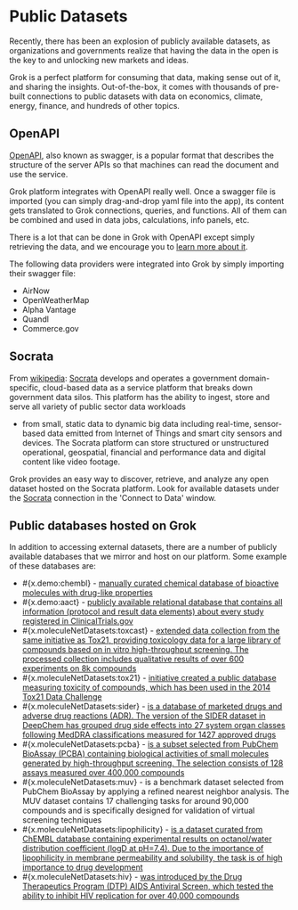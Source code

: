 <!-- TITLE: Public Datasets -->
<!-- SUBTITLE: -->

# Public Datasets

Recently, there has been an explosion of publicly available datasets, as
organizations and governments realize that having the data in 
the open is the key to and unlocking new markets and ideas. 

Grok is a perfect platform for consuming that data, making sense out of it,
and sharing the insights. Out-of-the-box, it 
comes with thousands of pre-built connections to public datasets with
data on economics, climate, energy, finance, and hundreds of other topics. 

## OpenAPI

[OpenAPI](https://swagger.io/docs/specification/about/), also known as swagger,
is a popular format that describes the structure of the server APIs so that machines 
can read the document and use the service.

Grok platform integrates with OpenAPI really well. Once a swagger file is imported
(you can simply drag-and-drop yaml file into the app), its content gets translated
to Grok connections, queries, and functions. All of them can be combined and used
in data jobs, calculations, info panels, etc.   

There is a lot that can be done in Grok with OpenAPI except simply retrieving the
data, and we encourage you to [learn more about it](open-api.md). 

The following data providers were integrated into Grok by simply importing their swagger file: 

* AirNow
* OpenWeatherMap
* Alpha Vantage
* Quandl
* Commerce.gov

## Socrata

From [wikipedia](https://en.wikipedia.org/wiki/Socrata): 
[Socrata](https://socrata.com/) develops 
and operates a government domain-specific, cloud-based data as a service 
platform that breaks down government data silos. This platform has the 
ability to ingest, store and serve all variety of public sector data workloads 
- from small, static data to dynamic big data including real-time, sensor-based 
data emitted from Internet of Things and smart city sensors and devices. 
The Socrata platform can store structured or unstructured operational, 
geospatial, financial and performance data and digital content like video footage.

Grok provides an easy way to discover, retrieve, and analyze any open dataset
hosted on the Socrata platform. Look for available datasets under the
[Socrata](/connections?q=dataSource%3D%22socrata%22) connection in the 'Connect to Data' window.

## Public databases hosted on Grok

In addition to accessing external datasets, there are a number of publicly available
databases that we mirror and host on our platform. Some example of these databases
are:

* #{x.demo:chembl} - [manually curated chemical database of bioactive molecules with drug-like properties](https://www.ebi.ac.uk/chembl/)
* #{x.demo:aact} - [publicly available relational database that contains all information (protocol and result data elements) about every study registered in ClinicalTrials.gov](https://aact.ctti-clinicaltrials.org/)
* #{x.moleculeNetDatasets:toxcast} - [extended data collection from the same initiative as Tox21, providing toxicology data for a large library of compounds based on in vitro high-throughput screening. The processed collection includes qualitative results of over 600 experiments on 8k compounds](https://www.epa.gov/chemical-research/exploring-toxcast-data-downloadable-data/)
* #{x.moleculeNetDatasets:tox21} - [initiative created a public database measuring toxicity of compounds, which has been used in the 2014 Tox21 Data Challenge](https://tripod.nih.gov/tox21/challenge/data.jsp)
* #{x.moleculeNetDatasets:sider} - [is a database of marketed drugs and adverse drug reactions (ADR). The version of the SIDER dataset in DeepChem has grouped drug side effects into 27 system organ classes following MedDRA classifications measured for 1427 approved drugs](http://sideeffects.embl.de/se/?page=98/)
* #{x.moleculeNetDatasets:pcba} -  [is a subset selected from PubChem BioAssay (PCBA) containing biological activities of small molecules generated by high-throughput screening. The selection consists of 128 assays measured over 400,000 compounds](https://pubchem.ncbi.nlm.nih.gov/search/#collection=bioassays.)
* #{x.moleculeNetDatasets:muv} - is a benchmark dataset selected from PubChem BioAssay by applying a refined nearest neighbor analysis. The MUV dataset contains 17 challenging tasks for around 90,000 compounds and is specifically designed for validation of virtual screening techniques
* #{x.moleculeNetDatasets:lipophilicity} - [is a dataset curated from ChEMBL database containing experimental results on octanol/water distribution coefficient (logD at pH=7.4). Due to the importance of lipophilicity in membrane permeability and solubility, the task is of high importance to drug development](https://doi.org/10.6019/chembl3301361/)
* #{x.moleculeNetDatasets:hiv} - [was introduced by the Drug Therapeutics Program (DTP) AIDS Antiviral Screen, which tested the ability to inhibit HIV replication for over 40,000 compounds](https://wiki.nci.nih.gov/display/NCIDTPdata/AIDS+Antiviral+Screen+Data/)
